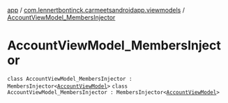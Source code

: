 [app](../../index.md) / [com.lennertbontinck.carmeetsandroidapp.viewmodels](../index.md) / [AccountViewModel_MembersInjector](./index.md)

# AccountViewModel_MembersInjector

`class AccountViewModel_MembersInjector : MembersInjector<`[`AccountViewModel`](../-account-view-model/index.md)`>`
`class AccountViewModel_MembersInjector : MembersInjector<`[`AccountViewModel`](../-account-view-model/index.md)`>`